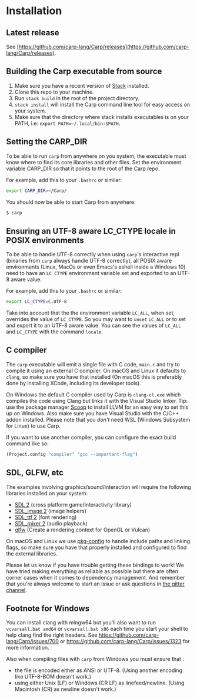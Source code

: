 # Installation

## Latest release

See [https://github.com/carp-lang/Carp/releases](https://github.com/carp-lang/Carp/releases).

## Building the Carp executable from source

1. Make sure you have a recent version of [Stack](https://docs.haskellstack.org/en/stable/README/) installed.
2. Clone this repo to your machine.
3. Run ```stack build``` in the root of the project directory.
4. ```stack install``` will install the Carp command line tool for easy access on your system.
5. Make sure that the directory where stack installs executables is on your PATH, i.e: ```export PATH=~/.local/bin:$PATH```.

## Setting the CARP_DIR

To be able to run `carp` from anywhere on you system, the executable must know where to find its core libraries and other files.
Set the environment variable CARP_DIR so that it points to the root of the Carp repo.

For example, add this to your `.bashrc` or similar:

```bash
export CARP_DIR=~/Carp/
```

You should now be able to start Carp from anywhere:

```bash
$ carp
```

## Ensuring an UTF-8 aware LC_CTYPE locale in POSIX environments

To be able to handle UTF-8 correctly when using `carp`'s interactive repl (binaries from `carp` always handle UTF-8 correctly),
all POSIX aware environments (Linux, MacOs or even Emacs's eshell inside a Windows 10)
need to have an `LC_CTYPE` environment variable set and exported to an UTF-8 aware value.

For example, add this to your `.bashrc` or similar:
```bash
export LC_CTYPE=C.UTF-8
```
Take into account that the the environment variable `LC_ALL`, when set, overrides the value of `LC_CTYPE`.
So you may want to `unset` `LC_ALL` or to set and export it to an UTF-8 aware value.
You can see the values of `LC_ALL` and `LC_CTYPE` with the command `locale`.

## C compiler

The `carp` executable will emit a single file with C code, `main.c` and try to compile it using an external C compiler.
On macOS and Linux it defaults to `clang`, so make sure you have that installed (On macOS this is preferably done by installing XCode, including its developer tools).

On Windows the default C compiler used by Carp is `clang-cl.exe` which compiles the code using Clang but links it with the Visual Studio linker. Tip: use the package manager [Scoop](https://scoop.sh/) to install LLVM for an easy way to set this up on Windows. Also make sure you have Visual Studio with the C/C++ addon installed. Please note that you *don't* need WSL (Windows Subsystem for Linux) to use Carp.

If you want to use another compiler, you can configure the exact build command like so:

```clojure
(Project.config "compiler" "gcc --important-flag")
```

## SDL, GLFW, etc

The examples involving graphics/sound/interaction will require the following libraries installed on your system:

* [SDL 2](https://www.libsdl.org/download-2.0.php) (cross platform game/interactivity library)
* [SDL_image 2](https://www.libsdl.org/projects/SDL_image/) (image helpers)
* [SDL_ttf 2](https://www.libsdl.org/projects/SDL_ttf/) (font rendering)
* [SDL_mixer 2](https://www.libsdl.org/projects/SDL_mixer/) (audio playback)
* [glfw](http://www.glfw.org) (Create a rendering context for OpenGL or Vulcan)

On macOS and Linux we use [pkg-config](https://www.freedesktop.org/wiki/Software/pkg-config/) to handle include paths and linking flags, so make sure you have that properly installed and configured to find the external libraries.

Please let us know if you have trouble getting these bindings to work! We have tried making everything as reliable as possible but there are often corner cases when it comes to dependency management. And remember that you're always welcome to start an issue or ask questions in [the gitter channel](https://gitter.im/carp-lang/Carp).

## Footnote for Windows
You can install clang with mingw64 but you'll also want to run `vcvarsall.bat amd64` or `vcvarsall.bat x86` each time you start your shell to help clang find the right headers.
See https://github.com/carp-lang/Carp/issues/700 or https://github.com/carp-lang/Carp/issues/1323 for more information.

Also when compiling files with `carp` from Windows you must ensure that :
* the file is encoded either as ANSI or UTF-8. (Using another encoding like UTF-8-BOM doesn't work.)
* using either Unix (LF) or Windows (CR LF) as linefeed/newline. (Using Macintosh (CR) as newline doesn't work.)

